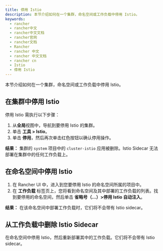 ```yaml
---
title: 停用 Istio
description: 本节介绍如何在一个集群，命名空间或工作负载中停用 Istio。
keywords:
  - rancher
  - rancher中文
  - rancher中文文档
  - rancher官网
  - rancher文档
  - Rancher
  - rancher 中文
  - rancher 中文文档
  - rancher cn
  - Istio
  - 停用 Istio
---
```


本节介绍如何在一个集群，命名空间或工作负载中停用 Istio。

## 在集群中停用 Istio

停用 Istio 需执行以下步骤：

1. 从**全局**视图中，导航到要停用 Istio 的集群。
1. 单击 **工具 > Istio**。
1. 单击 **停用**，然后再次单击红色按钮以确认停用操作。

**结果：** 集群的 `system` 项目中的 `cluster-istio` 应用被删除。Istio Sidecar 无法部署在集群中的任何工作负载上。

## 在命名空间中停用 Istio

1. 在 Rancher UI 中，进入到您要停用 Istio 的命名空间所属的项目中。
1. 在 **工作负载** 标签页上，您将看到命名空间及其中部署的工作负载的列表。找到要停用的命名空间，然后单击 **省略号（...）>停用 Istio 自动注入**。

**结果：** 在该命名空间中部署工作负载时，它们将不会带有 Istio sidecar。

## 从工作负载中删除 Istio Sidecar

在命名空间中停用 Istio，然后重新部署其中的工作负载。它们将不会带有 Istio sidecar。
